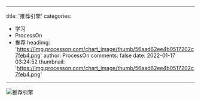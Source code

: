 
---
title: '推荐引擎'
categories: 
 - 学习
 - ProcessOn
 - 推荐
headimg: 'https://img.processon.com/chart_image/thumb/56aad62ee4b0517202c7feb4.png'
author: ProcessOn
comments: false
date: 2022-01-17 03:24:52
thumbnail: 'https://img.processon.com/chart_image/thumb/56aad62ee4b0517202c7feb4.png'
---

<div>   
<img class="thumb" alt="推荐引擎" src="https://img.processon.com/chart_image/thumb/56aad62ee4b0517202c7feb4.png" referrerpolicy="no-referrer">
<p></p>  
</div>
            